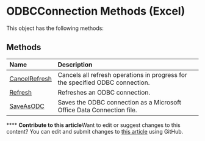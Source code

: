 
# ODBCConnection Methods (Excel)
This object has the following methods:

## Methods



|**Name**|**Description**|
|:-----|:-----|
| [CancelRefresh](8eafa6de-0c3f-3408-cb69-79d92e254c29.md)|Cancels all refresh operations in progress for the specified ODBC connection.|
| [Refresh](26a9ba46-1679-f83b-6933-b6c448dce9e7.md)|Refreshes an ODBC connection.|
| [SaveAsODC](a499de7c-ee4a-22d2-ff35-33489fcf4fe1.md)|Saves the ODBC connection as a Microsoft Office Data Connection file.|

****   **Contribute to this article**Want to edit or suggest changes to this content? You can edit and submit changes to  [this article](https://github.com/jhershey00/VBA_Excel_Test/OpenXMLCon/articles/51fb0ee2-8bf0-4824-9bbb-cd7362a3289e.md) using GitHub.

